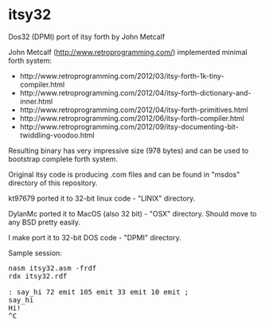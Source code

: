 itsy32
==========

Dos32 (DPMI) port of itsy forth by John Metcalf

John Metcalf (http://www.retroprogramming.com/) implemented minimal forth system:
<ul>
<li>http://www.retroprogramming.com/2012/03/itsy-forth-1k-tiny-compiler.html
<li>http://www.retroprogramming.com/2012/04/itsy-forth-dictionary-and-inner.html
<li>http://www.retroprogramming.com/2012/04/itsy-forth-primitives.html
<li>http://www.retroprogramming.com/2012/06/itsy-forth-compiler.html
<li>http://www.retroprogramming.com/2012/09/itsy-documenting-bit-twiddling-voodoo.html
</ul>
Resulting binary has very impressive size (978 bytes) and can be used to bootstrap complete forth system.

Original itsy code is producing .com files and can be found in "msdos" directory of this repository.

kt97679 ported it to 32-bit linux code - "LINIX" directory.

DylanMc ported it to MacOS (also 32 bit) - "OSX" directory. Should move to any BSD pretty easily.

I make port it to 32-bit DOS code - "DPMI" directory.

Sample session:
<pre>
nasm itsy32.asm -frdf
rdx itsy32.rdf

: say_hi 72 emit 105 emit 33 emit 10 emit ;
say_hi
Hi!
^C
</pre>
